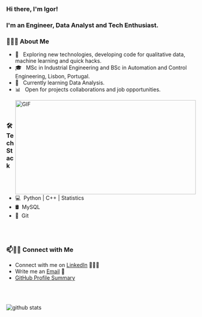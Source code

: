 ### Hi there, I'm Igor!
### I'm an Engineer, Data Analyst and Tech Enthusiast. 

<h3> 👨🏻‍💻 About Me </h3>

- 🤔 &nbsp; Exploring new technologies, developing code for qualitative data, machine learning and quick hacks.
- 🎓 &nbsp; MSc in Industrial Engineering and BSc in Automation and Control Engineering, Lisbon, Portugal.
- 🌱 &nbsp; Currently learning Data Analysis.
- 📊 &nbsp; Open for projects collaborations and job opportunities. 

<img align="right" width="480" height="250" alt="GIF" src="https://media.giphy.com/media/836HiJc7pgzy8iNXCn/giphy.gif" />

<br />
<br />

<h3>🛠 Tech Stack</h3>

- 💻 &nbsp;Python | C++ | Statistics
- 🛢 &nbsp;MySQL
- 🔧 &nbsp;Git


<br />
<br />

### 📫🤝🏻 Connect with Me

 - Connect with me on [LinkedIn](https://www.linkedin.com/in/igorhufnagel/) 👨🏻‍💻
 - Write me an [Email](mailto:igorhufn@gmail.com) 💌
 - [GitHub Profile Summary](https://profile-summary-for-github.com/user/IgorHufn)

<br />
<br />

![github stats](https://github-readme-stats.vercel.app/api?username=IgorHufn&show_icons=true)
